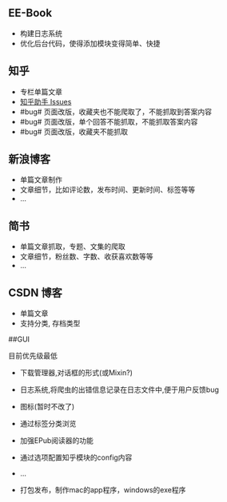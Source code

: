 ## EE-Book

* 构建日志系统
* 优化后台代码，使得添加模块变得简单、快捷

## 知乎
 
* 专栏单篇文章
* [知乎助手 Issues](https://github.com/YaoZeyuan/ZhihuHelp/issues)
* #bug# 页面改版，收藏夹也不能爬取了，不能抓取到答案内容
* #bug# 页面改版，单个回答不能抓取，不能抓取答案内容
* #bug# 页面改版，收藏夹不能抓取


## 新浪博客

* 单篇文章制作
* 文章细节，比如评论数，发布时间、更新时间、标签等等
* ...
 
## 简书

* 单篇文章抓取，专题、文集的爬取
* 文章细节，粉丝数、字数、收获喜欢数等等
* ...

## CSDN 博客

* 单篇文章
* 支持分类, 存档类型

##GUI

目前优先级最低

* 下载管理器,对话框的形式(或Mixin?)
* 日志系统,将爬虫的出错信息记录在日志文件中,便于用户反馈bug
* 图标(暂时不改了)
* 通过标签分类浏览
* 加强EPub阅读器的功能
* 通过选项配置知乎模块的config内容
* ...

* 打包发布，制作mac的app程序，windows的exe程序
